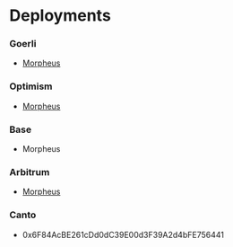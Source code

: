 # Deployments

### Goerli

* [Morpheus](https://goerli.etherscan.io/address/0x00FA498eD77F0eeb55acD56E1b869cbC405972a1)

### Optimism

* [Morpheus](https://optimistic.etherscan.io/address/0x7F3dB2C9D4A52D78C4eEAECe4CDD5dc32Ab5d433#writeContract)

### Base

* Morpheus

### Arbitrum

* [Morpheus](https://arbiscan.io/address/0xE565f05422481345b5Fad564DD9Ab7B0cE3Ec017)

### Canto

* 0x6F84AcBE261cDd0dC39E00d3F39A2d4bFE756441

[\
](https://goerli.basescan.org/address/0xb064A415E6414956ff28B49fd3bD6ed6d703C4E4#writeContract)

###
